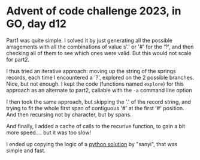 # Advent of code challenge 2023, in GO, day d12

Part1 was quite simple. I solved it by just generating all the possible arragements with all the combinations of value s'.' or '#' for the '?', and then checking all of them to see which ones were valid. But this would not scale for part2.

I thus tried an iterative approach: moving up the string of the springs records, each time I encountered a '?', explored on the 2 possible branches. Nice, but not enough. I kept the code (functions named `explore`) for this approach as an alternate to part2, callable with the `-a` command line option

I then took the same approach, but skipping the '.' of the record string, and trying to fit the whole first span of contiguous '#' at the first '#' position. And then recursing not by character, but by spans.

And finally, I added a cache of calls to the recurive function, to gain a bit more speed.... but it was too slow!

I ended up copying the logic of a [python solution](https://gist.github.com/sanyi/96ccaf6d3c0a67536b4fe3e99bc53bb3) by "sanyi", that was simple and fast. 
